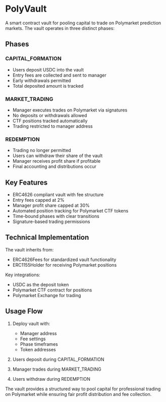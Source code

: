 # PolyVault

A smart contract vault for pooling capital to trade on Polymarket prediction markets. The vault operates in three distinct phases:

## Phases

### CAPITAL_FORMATION
- Users deposit USDC into the vault
- Entry fees are collected and sent to manager
- Early withdrawals permitted
- Total deposited amount is tracked

### MARKET_TRADING  
- Manager executes trades on Polymarket via signatures
- No deposits or withdrawals allowed
- CTF positions tracked automatically
- Trading restricted to manager address

### REDEMPTION
- Trading no longer permitted
- Users can withdraw their share of the vault
- Manager receives profit share if profitable
- Final accounting and distributions occur

## Key Features

- ERC4626 compliant vault with fee structure
- Entry fees capped at 2%
- Manager profit share capped at 30%
- Automated position tracking for Polymarket CTF tokens
- Time-bound phases with clear transitions
- Signature-based trading permissions

## Technical Implementation

The vault inherits from:
- ERC4626Fees for standardized vault functionality
- ERC1155Holder for receiving Polymarket positions

Key integrations:
- USDC as the deposit token
- Polymarket CTF contract for positions
- Polymarket Exchange for trading

## Usage Flow

1. Deploy vault with:
   - Manager address
   - Fee settings
   - Phase timeframes
   - Token addresses

2. Users deposit during CAPITAL_FORMATION

3. Manager trades during MARKET_TRADING

4. Users withdraw during REDEMPTION

The vault provides a structured way to pool capital for professional trading on Polymarket while ensuring fair profit distribution and fee collection.

